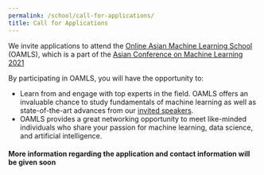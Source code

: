 ```yaml
---
permalink: /school/call-for-applications/
title: Call for Applications
---
```


We invite applications to attend the [Online Asian Machine Learning School]({{site.baseurl|append:"/school/"}}) (OA<up>M</up>LS), which is a part of the [Asian Conference on Machine Learning 2021]({{site.baseurl}})

By participating in OA<up>M</up>LS, you will have the opportunity to:
* Learn from and engage with top experts in the field. OA<up>M</up>LS offers an invaluable chance to study fundamentals of machine learning as well as state-of-the-art advances from our [invited speakers]({{site.baseurl|append:"/school/speakers/"}}).
* OA<up>M</up>LS provides a great networking opportunity to meet like-minded individuals who share your passion for machine learning, data science, and artificial intelligence.


#### More information regarding the application and contact information will be given soon